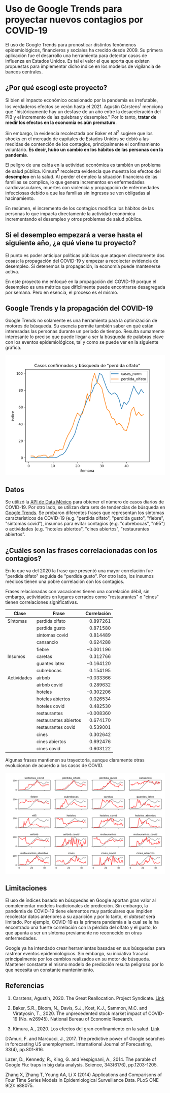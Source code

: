 # Uso de Google Trends para proyectar nuevos contagios por COVID-19

El uso de Google Trends para pronosticar distintos fenómenos epidemiológicos, financieros y sociales ha crecido desde 2009. Su primera aplicación fue el desarrollo una herramienta para detectar casos de influenza en Estados Unidos. Es tal el valor el que aporta que existen propuestas para implementar dicho índice en los modelos de vigilancia de bancos centrales.

## ¿Por qué escogí este proyecto?

Si bien el impacto económico ocasionado por la pandemia es irrefutable, los verdaderos efectos se verán hasta el 2021. Agustín Cárstens<sup>1</sup> menciona que "históricamente hay un desfase de un año entre la desaceleración del PIB y el incremento de las quiebras y desempleo." Por lo tanto, **tratar de medir los efectos en la economía es aún prematuro**.

Sin embargo, la evidencia recolectada por Baker et al<sup>2</sup> sugiere que los shocks en el mercado de capitales de Estados Unidos se debió a las medidas de contención de los contagios, principalmente el confinamiento voluntario. **Es decir, hubo un cambio en los hábitos de las personas con la pandemia**.

El peligro de una caída en la actividad económica es también un problema de salud pública. Kimura<sup>3</sup> recolecta evidencia que muestra los efectos del **desempleo** en la salud. Al perder el empleo la situación financiera de las familias se complica, lo que genera incrementos en enfermedades cardiovasculares, muertes con violencia y propagación de enfermedades infecciosas debido a que las familias sin ingresos se ven obligadas al hacinamiento.

En resúmen, el incremento de los contagios modifica los hábitos de las personas lo que impacta directamente la actividad económica incrementando el desempleo y otros problemas de salud pública.

## Si el desempleo empezará a verse hasta el siguiente año, ¿a qué viene tu proyecto?

El punto es poder anticipar políticas públicas que ataquen directamente dos cosas: la propagación del COVID-19 y empezar a recolectar evidencia de desempleo. Si detenemos la propagación, la economía puede mantenerse activa.

En este proyecto me enfoqué en la propagación del COVID-19 porque el desempleo es una métrica que difícilmente puede encontrarse desagregada por semana. Pero en esencia, el proceso es el mismo.

## Google Trends y la propagación del COVID-19

Google Trends no solamente es una herramienta para la optimización de motores de búsqueda. Su esencia permite también saber en qué están interesadas las personas durante un periodo de tiempo. Resulta sumamente interesante lo preciso que puede llegar a ser la búsqueda de palabras clave con los eventos epidemiológicos, tal y como se puede ver en la siguiente gráfica.

![Casos confirmados y búsqueda en Google](https://raw.githubusercontent.com/aakimura/desafio_covid/arima/img/cases_perdida_olfato.png)

## Datos

Se utilizó la [API de Data México](https://datamexico.org/api/data.jsonrecords?Nation=mex&cube=gobmx_covid_stats_nation&drilldowns=Time,Nation&measures=Accum+Cases,Daily+Cases,AVG+7+Days+Accum+Cases,AVG+7+Days+Daily+Cases,Rate+Daily+Cases,Rate+Accum+Cases,Days+from+50+Cases&parents=true&sparse=false&s=Casospositivosdiarios&q=Fecha&r=withoutProcessOption) para obtener el número de casos diarios de COVID-19. Por otro lado, se utilizan data sets de tendencias de búsqueda en [Google Trends](https://trends.google.com/trends/?geo=MX). Se probaron diferentes frases que representan los síntomas característicos de COVID-19 (e.g. "perdida olfato", "perdida gusto", "fiebre", "sintomas covid"), insumos para evitar contagios (e.g. "cubrebocas", "n95") o actividades (e.g. "hoteles abiertos", "cines abiertos", "restaurantes abiertos".

## ¿Cuáles son las frases correlacionadas con los contagios?

En lo que va del 2020 la frase que presentó una mayor correlación fue "perdida olfato" seguida de "perdida gusto". Por otro lado, los insumos médicos tienen una pobre correlación con los contagios.

Frases relacionadas con vacaciones tienen una correlación débil, sin embargo, actividades en lugares cerrados como "restaurantes" o "cines" tienen correlaciones significativas.

|Clase      | Frase               | Correlación
|-----------|---------------------|------------:
|Síntomas   |perdida olfato       |     0.897261
|           |perdida gusto        |     0.871580
|           |sintomas covid       |     0.814489
|           |cansancio            |     0.624288
|           |fiebre               |    -0.001196
|Insumos    |caretas              |     0.312766
|           |guantes latex        |    -0.164120
|           |cubrebocas           |     0.154195
|Actividades|airbnb               |    -0.033366
|           |airbnb covid         |     0.289632
|           |hoteles              |    -0.302206
|           |hoteles abiertos     |     0.026534
|           |hoteles covid        |     0.482530
|           |restaurantes         |    -0.008360
|           |restaurantes abiertos|     0.674170
|           |restaurantes covid   |     0.539001
|           |cines                |     0.302642
|           |cines abiertos       |     0.692476
|           |cines covid          |     0.603122

Algunas frases mantienen su trayectoria, aunque claramente otras evolucionan de acuerdo a los casos de COVID.

![Evolucion de casos y frases](https://raw.githubusercontent.com/aakimura/desafio_covid/arima/img/all_corr.png)

## Limitaciones

El uso de índices basado en búsquedas en Google aportan gran valor al complementar modelos tradicionales de predicción. Sin embargo, la pandemia de COVID-19 tiene elementos muy particulares que impiden recolectar datos anteriores a su aparición y por lo tanto, el *dataset* será limitado. Por ejemplo, COVID-19 es la primera pandemia a la cual se le ha encontrado una fuerte correlación con la pérdida del olfato y el gusto, lo que apunta a ser un síntoma previamente no reconocido en otras enfermedades.

Google ya ha intendado crear herramientas basadas en sus búsquedas para rastrear eventos epidemiológicos. Sin embargo, su iniciativa fracasó principalmente por los cambios realizados en su motor de búsqueda. Mantener constante el mismo modelo de predicción resulta peligroso por lo que necesita un constante mantenimiento.

## Referencias

1. Carstens, Agustín, 2020. The Great Reallocation. Project Syndicate. [Link](https://www.project-syndicate.org/commentary/covid19-crisis-recovery-structural-reform-by-agustin-carstens-2020-10?barrier=accesspaylog)

2. Baker, S.R., Bloom, N., Davis, S.J., Kost, K.J., Sammon, M.C. and Viratyosin, T., 2020. The unprecedented stock market impact of COVID-19 (No. w26945). National Bureau of Economic Research.

3. Kimura, A., 2020. Los efectos del gran confinamiento en la salud. [Link](https://medium.com/@akimura/efectos-del-gran-confinamiento-en-la-salud-9753526c458)

D’Amuri, F. and Marcucci, J., 2017. The predictive power of Google searches in forecasting US unemployment. International Journal of Forecasting, 33(4), pp.801-816.

Lazer, D., Kennedy, R., King, G. and Vespignani, A., 2014. The parable of Google Flu: traps in big data analysis. Science, 343(6176), pp.1203-1205.

Zhang X, Zhang T, Young AA, Li X (2014) Applications and Comparisons of Four Time Series Models in Epidemiological Surveillance Data. PLoS ONE 9(2): e88075.
